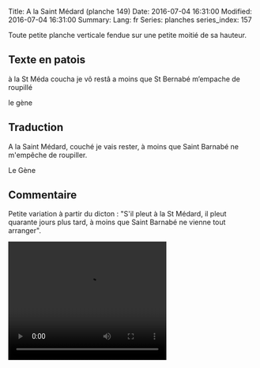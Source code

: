 Title: A la Saint Médard (planche 149)
Date: 2016-07-04 16:31:00
Modified: 2016-07-04 16:31:00
Summary: 
Lang: fr
Series: planches
series_index: 157

Toute petite planche verticale fendue sur une petite moitié de sa hauteur.

<figure class="image-block" style="float: right;">
  <img alt="" src="{static}/images/planche_149.png">
  <figcaption style="max-width: 321px"></figcaption>
</figure>


## Texte en patois
à la St Méda coucha je vô restâ a moins que St Bernabé m’empache de roupillé

le gène

## Traduction
A la Saint Médard, couché je vais rester, à moins que Saint Barnabé ne m'empêche de roupiller.

Le Gène

## Commentaire
Petite variation à partir du dicton : "S'il pleut à la St Médard, il pleut quarante jours plus tard, à moins que Saint Barnabé ne vienne tout arranger".











<p style="text-align:justify;">

<video width="320" height="240" controls>
  <source src="https://d1njpgd0ygatdn.cloudfront.net/video_149.mp4" type="video/mp4">
</video>
